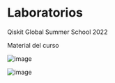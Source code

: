 # Laboratorios 
Qiskit Global Summer School 2022

Material del curso

![image](https://user-images.githubusercontent.com/66338438/180124242-d77445b6-4b8c-4149-bba9-2e773b85bf13.png)

![image](https://user-images.githubusercontent.com/66338438/180673111-fe74aedf-6259-4321-b148-f6925cc866ef.png)


